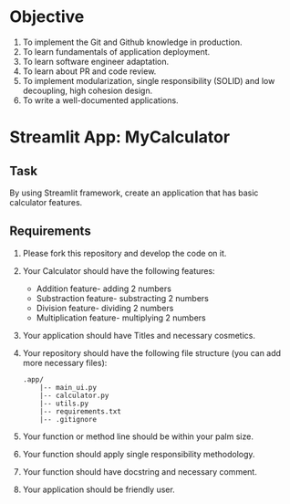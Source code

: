 # Objective
1. To implement the Git and Github knowledge in production. 
2. To learn fundamentals of application deployment. 
3. To learn software engineer adaptation. 
4. To learn about PR and code review. 
5. To implement modularization, single responsibility (SOLID) and low decoupling, high cohesion design. 
6. To write a well-documented applications. 

# Streamlit App: MyCalculator

## Task
By using Streamlit framework, create an application that has basic calculator features. 

## Requirements

1. Please fork this repository and develop the code on it. 

2. Your Calculator should have the following features:

	- Addition feature- adding 2 numbers
	- Substraction feature- substracting 2 numbers
	- Division feature- dividing 2 numbers
	- Multiplication feature- multiplying 2 numbers

3. Your application should have Titles and necessary cosmetics.
	
3. Your repository should have the following file structure (you can add more necessary files):
	```
	.app/
		|-- main_ui.py
		|-- calculator.py
		|-- utils.py
		|-- requirements.txt
		|-- .gitignore
	```
4. Your function or method line should be within your palm size. 
5. Your function should apply single responsibility methodology. 
6. Your function should have docstring and necessary comment. 
7. Your application should be friendly user. 
